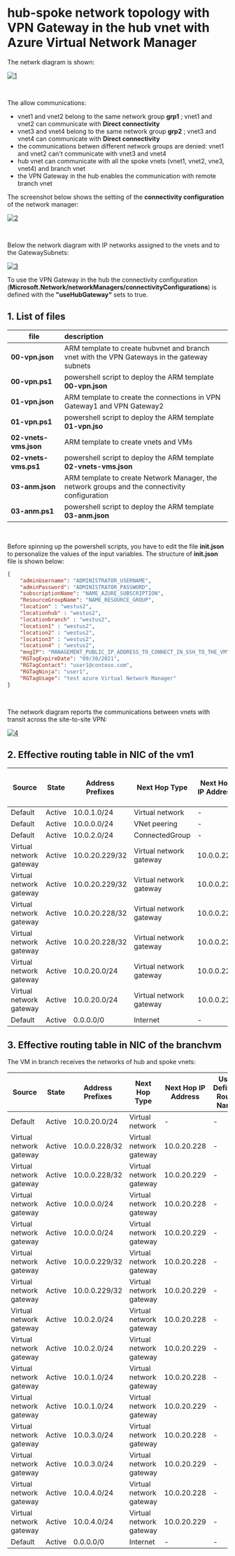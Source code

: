 <properties
pageTitle= 'hub-spoke network topology with VPN Gateway in the hub vnet with Azure Virtual Network Manager'
description= "hub-spoke network topology with VPN Gateway in the hub vnet with Azure Virtual Network Manager"
documentationcenter: na
services="Virtual Network Manager"
documentationCenter="na"
authors="fabferri"
manager=""
editor=""/>

<tags
   ms.service="configuration-Example-Azure"
   ms.devlang="na"
   ms.topic="article"
   ms.tgt_pltfrm="Azure"
   ms.workload="na"
   ms.date="30/08/2021"
   ms.author="fabferri" />

# hub-spoke network topology with VPN Gateway in the hub vnet with Azure Virtual Network Manager
The netwrk diagram is shown:

[![1]][1]

<br>

The allow communications:
- vnet1 and vnet2  belong to the same network group **grp1** ; vnet1 and vnet2 can communicate with **Direct connectivity**
- vnet3 and vnet4  belong to the same network group **grp2** ; vnet3 and vnet4 can communicate with **Direct connectivity**
- the communications betwen different network groups are denied: vnet1 and vnet2 can't communicate with vnet3 and vnet4 
- hub vnet can communicate with all the spoke vnets (vnet1, vnet2, vne3, vnet4) and branch vnet 
- the VPN Gateway in the hub enables the communication with remote branch vnet

The screenshot below shows the setting of the **connectivity configuration** of the network manager:

[![2]][2]

<br>

Below the network diagram with IP networks assigned to the vnets and to the GatewaySubnets:

[![3]][3]

To use the VPN Gateway in the hub the connectivity configuration (**Microsoft.Network/networkManagers/connectivityConfigurations**) is defined with the **"useHubGateway"** sets to true.


## <a name="List of files"></a>1. List of files 

| file              | description                                                               |       
| ----------------- |:------------------------------------------------------------------------- |
| **00-vpn.json**   | ARM template to create hubvnet and branch vnet with the VPN Gateways in the gateway subnets|
| **00-vpn.ps1**    | powershell script to deploy the ARM template **00-vpn.json**              |
| **01-vpn.json**   | ARM template to create the connections in VPN Gateway1 and VPN Gateway2   |
| **01-vpn.ps1**    | powershell script to deploy the ARM template **01-vpn.jso**               |
| **02-vnets-vms.json** | ARM template to create vnets and VMs                                  |
| **02-vnets-vms.ps1**  | powershell script to deploy the ARM template **02-vnets-vms.json**    |
| **03-anm.json**       | ARM template to create Network Manager, the network groups and the connectivity configuration |
| **03-anm.ps1**    | powershell script to deploy the ARM template **03-anm.json**              |

<br>
 
Before spinning up the powershell scripts, you have to edit the file **init.json** to personalize the values of the input variables.
The structure of **init.json** file is shown below:
```json
{
    "adminUsername": "ADMINISTRATOR_USERNAME",
    "adminPassword": "ADMINISTRATOR_PASSWORD",
    "subscriptionName": "NAME_AZURE_SUBSCRIPTION",
    "ResourceGroupName": "NAME_RESOURCE_GROUP",
    "location" : "westus2",
    "locationhub" : "westus2",
    "locationbranch" : "westus2",
    "location1" : "westus2",
    "location2" : "westus2",
    "location3" : "westus2",
    "location4" : "westus2",
    "mngIP": "MANAGEMENT_PUBLIC_IP_ADDRESS_TO_CONNECT_IN_SSH_TO_THE_VM",
    "RGTagExpireDate": "09/30/2021",
    "RGTagContact": "user1@contoso.com",
    "RGTagNinja": "user1",
    "RGTagUsage": "test azure Virtual Network Manager"
}
```
<br>

The network diagram reports the communications between vnets with transit across the site-to-site VPN:

[![4]][4]

## <a name="Effective routes in vm1"></a>2. Effective routing table in NIC of the vm1

| Source                  | State  | Address Prefixes | Next Hop Type           | Next Hop IP Address | User Defined Route Name |
| ----------------------- | ------ | ---------------- | ----------------------- | ------------------- | ----------------------- |
| Default                 | Active | 10.0.1.0/24      | Virtual network         | \-                  | \-                      |
| Default                 | Active | 10.0.0.0/24      | VNet peering            | \-                  | \-                      |
| Default                 | Active | 10.0.2.0/24      | ConnectedGroup          | \-                  | \-                      |
| Virtual network gateway | Active | 10.0.20.229/32   | Virtual network gateway | 10.0.0.228          | \-                      |
| Virtual network gateway | Active | 10.0.20.229/32   | Virtual network gateway | 10.0.0.229          | \-                      |
| Virtual network gateway | Active | 10.0.20.228/32   | Virtual network gateway | 10.0.0.228          | \-                      |
| Virtual network gateway | Active | 10.0.20.228/32   | Virtual network gateway | 10.0.0.229          | \-                      |
| Virtual network gateway | Active | 10.0.20.0/24     | Virtual network gateway | 10.0.0.228          | \-                      |
| Virtual network gateway | Active | 10.0.20.0/24     | Virtual network gateway | 10.0.0.229          | \-                      |
| Default                 | Active | 0.0.0.0/0        | Internet                | \-                  | \-                      |

## <a name="Effective routes in branch VM"></a>3. Effective routing table in NIC of the branchvm
The VM in branch receives the networks of hub and spoke vnets:

| Source                  | State  | Address Prefixes | Next Hop Type           | Next Hop IP Address | User Defined Route Name |
| ----------------------- | ------ | ---------------- | ----------------------- | ------------------- | ----------------------- |
| Default                 | Active | 10.0.20.0/24     | Virtual network         | \-                  | \-                      |
| Virtual network gateway | Active | 10.0.0.228/32    | Virtual network gateway | 10.0.20.228         | \-                      |
| Virtual network gateway | Active | 10.0.0.228/32    | Virtual network gateway | 10.0.20.229         | \-                      |
| Virtual network gateway | Active | 10.0.0.0/24      | Virtual network gateway | 10.0.20.228         | \-                      |
| Virtual network gateway | Active | 10.0.0.0/24      | Virtual network gateway | 10.0.20.229         | \-                      |
| Virtual network gateway | Active | 10.0.0.229/32    | Virtual network gateway | 10.0.20.228         | \-                      |
| Virtual network gateway | Active | 10.0.0.229/32    | Virtual network gateway | 10.0.20.229         | \-                      |
| Virtual network gateway | Active | 10.0.2.0/24      | Virtual network gateway | 10.0.20.228         | \-                      |
| Virtual network gateway | Active | 10.0.2.0/24      | Virtual network gateway | 10.0.20.229         | \-                      |
| Virtual network gateway | Active | 10.0.1.0/24      | Virtual network gateway | 10.0.20.228         | \-                      |
| Virtual network gateway | Active | 10.0.1.0/24      | Virtual network gateway | 10.0.20.229         | \-                      |
| Virtual network gateway | Active | 10.0.3.0/24      | Virtual network gateway | 10.0.20.228         | \-                      |
| Virtual network gateway | Active | 10.0.3.0/24      | Virtual network gateway | 10.0.20.229         | \-                      |
| Virtual network gateway | Active | 10.0.4.0/24      | Virtual network gateway | 10.0.20.228         | \-                      |
| Virtual network gateway | Active | 10.0.4.0/24      | Virtual network gateway | 10.0.20.229         | \-                      |
| Default                 | Active | 0.0.0.0/0        | Internet                | \-                  | \-                      |


<!--Image References-->

[1]: ./media/network-diagram1.png "network diagram"
[2]: ./media/network-diagram2.png "network diagram"
[3]: ./media/network-diagram3.png "network diagram"
[4]: ./media/network-diagram4.png "network diagram"

<!--Link References-->

